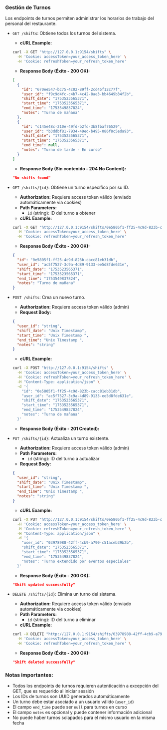 ### Gestión de Turnos

Los endpoints de turnos permiten administrar los horarios de trabajo del personal del restaurante.

- `GET /shifts`: Obtiene todos los turnos del sistema.
  - **cURL Example:**
  ```bash
  curl -X GET "http://127.0.0.1:9154/shifts" \
    -H 'Cookie: accessToken=your_access_token_here' \
    -H 'Cookie: refreshToken=your_refresh_token_here' 
  ```
  - **Response Body (Éxito - 200 OK):**
  ```json
  [
    {
      "id": "670ee547-bc75-4c02-89ff-2cd45f12c77f",
      "user_id": "f9c9d4fc-c4b7-4c42-8ae3-bb4649b34f2b",
      "shift_date": "1753523565371",
      "start_time": "1753523565371",
      "end_time": "1753549837824",
      "notes": "Turno de mañana"
    },
    {
      "id": "c145e48c-210e-49fd-b2fd-3b8fbaf76529",
      "user_id": "b3ddbf81-7934-49ed-b495-086f8c5eda93",
      "shift_date": "1753523565371",
      "start_time": "1753523565371",
      "end_time": null,
      "notes": "Turno de tarde - En curso"
    }
  ]
  ```
  - **Response Body (Sin contenido - 204 No Content):**
  ```json
  "No shifts found"
  ```

- `GET /shifts/{id}`: Obtiene un turno específico por su ID.
  - **Authorization:** Requiere access token válido (enviado automáticamente via cookies)
  - **Path Parameters:**
    - `id` (string): ID del turno a obtener
  - **cURL Example:**
  ```bash
  curl -X GET "http://127.0.0.1:9154/shifts/0e5805f1-ff25-4c9d-823b-cacc81eb31db" \
    -H 'Cookie: accessToken=your_access_token_here' \
    -H 'Cookie: refreshToken=your_refresh_token_here'
  ```
  - **Response Body (Éxito - 200 OK):**
  ```json
  {
    "id": "0e5805f1-ff25-4c9d-823b-cacc81eb31db",
    "user_id": "ac5f7527-3c9a-4d89-9133-ee5d8fde631e",
    "shift_date": "1753523565371",
    "start_time": "1753523565371",
    "end_time": "1753549837824",
    "notes": "Turno de mañana"
  }
  ```

- `POST /shifts`: Crea un nuevo turno.
  - **Authorization:** Requiere access token válido (admin)
  - **Request Body:**
  ```json
  {
    "user_id": "string",
    "shift_date": "Unix Timestamp",
    "start_time": "Unix Timestamp ",
    "end_time": "Unix Timestamp ",
    "notes": "string"
  }
  ```
  - **cURL Example:**
  ```bash
  curl -X POST "http://127.0.0.1:9154/shifts" \
    -H 'Cookie: accessToken=your_access_token_here' \
    -H 'Cookie: refreshToken=your_refresh_token_here' \
    -H "Content-Type: application/json" \
    -d '{
      "id": "0e5805f1-ff25-4c9d-823b-cacc81eb31db",
      "user_id": "ac5f7527-3c9a-4d89-9133-ee5d8fde631e",
      "shift_date": "1753523565371",
      "start_time": "1753523565371",
      "end_time": "1753549837824",
      "notes": "Turno de mañana"
    }'
  ```
  - **Response Body (Éxito - 201 Created):**

- `PUT /shifts/{id}`: Actualiza un turno existente.
  - **Authorization:** Requiere access token válido (admin)
  - **Path Parameters:**
    - `id` (string): ID del turno a actualizar
  - **Request Body:**
  ```json
  {
    "user_id": "string",
    "shift_date": "Unix Timestamp",
    "start_time": "Unix Timestamp ",
    "end_time": "Unix Timestamp ",
    "notes": "string"
  }
  ```
  - **cURL Example:**
  ```bash
  curl -X PUT "http://127.0.0.1:9154/shifts/0e5805f1-ff25-4c9d-823b-cacc81eb31db" \
    -H 'Cookie: accessToken=your_access_token_here' \
    -H 'Cookie: refreshToken=your_refresh_token_here' \
    -H "Content-Type: application/json" \
    -d '{
      "user_id": "03978988-42ff-4cb9-a790-c51aceb39b2b",
      "shift_date": "1753523565371",
      "start_time": "1753523565371",
      "end_time": "1753549837824",
      "notes": "Turno extendido por eventos especiales"
    }'
  ```
  - **Response Body (Éxito - 200 OK):**
  ```json
  "Shift updated successfully"
  ```

- `DELETE /shifts/{id}`: Elimina un turno del sistema.
  - **Authorization:** Requiere access token válido (enviado automáticamente via cookies)
  - **Path Parameters:**
    - `id` (string): ID del turno a eliminar
  - **cURL Example:**
  ```bash
  curl -X DELETE "http://127.0.0.1:9154/shifts/03978988-42ff-4cb9-a790-c51aceb39b2b" \
    -H 'Cookie: accessToken=your_access_token_here' \
    -H 'Cookie: refreshToken=your_refresh_token_here' \
  ```
  - **Response Body (Éxito - 200 OK):**
  ```json
  "Shift deleted successfully"
  ```

### Notas importantes:
- Todos los endpoints de turnos requieren autenticación a excepción del GET, que es requerido al iniciar sessión
- Los IDs de turnos son UUID generados automáticamente
- Un turno debe estar asociado a un usuario válido (`user_id`)
- El campo `end_time` puede ser `null` para turnos en curso
- El campo `notes` es opcional y puede contener información adicional
- No puede haber turnos solapados para el mismo usuario en la misma fecha